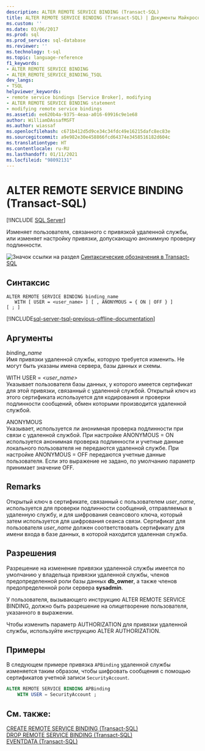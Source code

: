```yaml
---
description: ALTER REMOTE SERVICE BINDING (Transact-SQL)
title: ALTER REMOTE SERVICE BINDING (Transact-SQL) | Документы Майкрософт
ms.custom: ''
ms.date: 03/06/2017
ms.prod: sql
ms.prod_service: sql-database
ms.reviewer: ''
ms.technology: t-sql
ms.topic: language-reference
f1_keywords:
- ALTER REMOTE SERVICE BINDING
- ALTER_REMOTE_SERVICE_BINDING_TSQL
dev_langs:
- TSQL
helpviewer_keywords:
- remote service bindings [Service Broker], modifying
- ALTER REMOTE SERVICE BINDING statement
- modifying remote service bindings
ms.assetid: ee620b4a-9375-4eaa-a016-69916c9e1e68
author: WilliamDAssafMSFT
ms.author: wiassaf
ms.openlocfilehash: c671b412d5d9ce34c34fdc49e16215dafc8ec83e
ms.sourcegitcommit: a9e982e30e458866fcd64374e3458516182d604c
ms.translationtype: HT
ms.contentlocale: ru-RU
ms.lasthandoff: 01/11/2021
ms.locfileid: "98092131"
---
```

# <a name="alter-remote-service-binding-transact-sql"></a>ALTER REMOTE SERVICE BINDING (Transact-SQL)
[!INCLUDE [SQL Server](../../includes/applies-to-version/sqlserver.md)]

  Изменяет пользователя, связанного с привязкой удаленной службы, или изменяет настройку привязки, допускающую анонимную проверку подлинности.  
  
 ![Значок ссылки на раздел](../../database-engine/configure-windows/media/topic-link.gif "Значок ссылки на раздел") [Синтаксические обозначения в Transact-SQL](../../t-sql/language-elements/transact-sql-syntax-conventions-transact-sql.md)  
  
## <a name="syntax"></a>Синтаксис  
  
```syntaxsql
ALTER REMOTE SERVICE BINDING binding_name   
   WITH [ USER = <user_name> ] [ , ANONYMOUS = { ON | OFF } ]   
[ ; ]  
```  
  

[!INCLUDE[sql-server-tsql-previous-offline-documentation](../../includes/sql-server-tsql-previous-offline-documentation.md)]

## <a name="arguments"></a>Аргументы
 *binding_name*  
 Имя привязки удаленной службы, которую требуется изменить. Не могут быть указаны имена сервера, базы данных и схемы.  
  
 WITH USER = \<*user_name>*  
 Указывает пользователя базы данных, у которого имеется сертификат для этой привязки, связанный с удаленной службой. Открытый ключ из этого сертификата используется для кодирования и проверки подлинности сообщений, обмен которыми производится удаленной службой.  
  
 ANONYMOUS  
 Указывает, используется ли анонимная проверка подлинности при связи с удаленной службой. При настройке ANONYMOUS = ON используется анонимная проверка подлинности и учетные данные локального пользователя не передаются удаленной службе. При настройке ANONYMOUS = OFF передаются учетные данные пользователя. Если это выражение не задано, по умолчанию параметр принимает значение OFF.  
  
## <a name="remarks"></a>Remarks  
 Открытый ключ в сертификате, связанный с пользователем *user_name*, используется для проверки подлинности сообщений, отправляемых в удаленную службу, и для шифрования сеансового ключа, который затем используется для шифрования сеанса связи. Сертификат для пользователя *user_name* должен соответствовать сертификату для имени входа в базе данных, в которой находится удаленная служба.  
  
## <a name="permissions"></a>Разрешения  
 Разрешение на изменение привязки удаленной службы имеется по умолчанию у владельца привязки удаленной службы, членов предопределенной роли базы данных **db_owner**, а также членов предопределенной роли сервера **sysadmin**.  
  
 У пользователя, вызывающего инструкцию ALTER REMOTE SERVICE BINDING, должно быть разрешение на олицетворение пользователя, указанного в выражении.  
  
 Чтобы изменить параметр AUTHORIZATION для привязки удаленной службы, используйте инструкцию ALTER AUTHORIZATION.  
  
## <a name="examples"></a>Примеры  
 В следующем примере привязка `APBinding` удаленной службы изменяется таким образом, чтобы шифровать сообщения с помощью сертификатов учетной записи `SecurityAccount`.  
  
```sql  
ALTER REMOTE SERVICE BINDING APBinding  
    WITH USER = SecurityAccount ;  
```  
  
## <a name="see-also"></a>См. также:  
 [CREATE REMOTE SERVICE BINDING (Transact-SQL)](../../t-sql/statements/create-remote-service-binding-transact-sql.md)   
 [DROP REMOTE SERVICE BINDING (Transact-SQL)](../../t-sql/statements/drop-remote-service-binding-transact-sql.md)   
 [EVENTDATA (Transact-SQL)](../../t-sql/functions/eventdata-transact-sql.md)  
  
  
